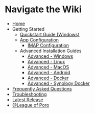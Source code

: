 # Navigate the Wiki

* [Home](Home)
* Getting Started
    * [Quickstart Guide (Windows)](Quickstart-Guide-(Windows))
    * [App Configuration](Configuration)
        * [IMAP Configuration](IMAP-Configuration)
    * Advanced Installation Guides
        * [Advanced - Windows](Advanced-Installation-for-Windows)
        * [Advanced - Linux](Advanced-Installation-for-Linux)
        * [Advanced - MacOS](Advanced-Installation-for-MacOS)
        * [Advanced - Android](Advanced-Installation-for-Android)
        * [Advanced - Docker](Advanced-Installation-for-Docker)
        * [Advanced - Synology Docker](Advanced-Installation-for-Synology-Docker)
* [Frequently Asked Questions](Frequently-Asked-Questions)
* [Troubleshooting](Troubleshooting)
* [Latest Release](https://github.com/LeagueOfPoro/CapsuleFarmerEvolved/releases/latest)
* [@League of Poro](https://www.youtube.com/@LeagueOfPoro)
